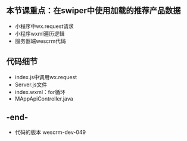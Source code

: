 
## 本节课重点：在swiper中使用加载的推荐产品数据
- 小程序中wx.request请求
- 小程序wxml遍历逻辑
- 服务器端wescrm代码

## 代码细节
- index.js中调用wx.request
- Server.js文件
- index.wxml：for循环
- MAppApiController.java

## -end-
- 代码的版本 wescrm-dev-049

